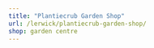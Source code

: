 ```yaml
---
title: "Plantiecrub Garden Shop"
url: /lerwick/plantiecrub-garden-shop/
shop: garden centre
---
```

